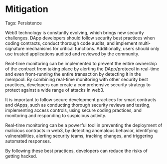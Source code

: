 # Mitigation

Tags: Persistence

Web3 technology is constantly evolving, which brings new security challenges. DApp developers should follow security best practices when coding contracts, conduct thorough code audits, and implement multi-signature mechanisms for critical functions. Additionally, users should only use trusted applications audited and reviewed by the community.

Real-time monitoring can be implemented to prevent the entire ownership of the contract from taking place by alerting the DApp/protocol in real-time and even front-running the entire transaction by detecting it in the mempool. By combining real-time monitoring with other security best practices, developers can create a comprehensive security strategy to protect against a wide range of attacks in web3.

It is important to follow secure development practices for smart contracts and dApps, such as conducting thorough security reviews and testing, implementing access controls, using secure coding practices, and monitoring and responding to suspicious activity. 

Real-time monitoring can be a powerful tool in preventing the deployment of malicious contracts in web3, by detecting anomalous behavior, identifying vulnerabilities, alerting security teams, tracking changes, and triggering automated responses.

By following these best practices, developers can reduce the risks of getting hacked.